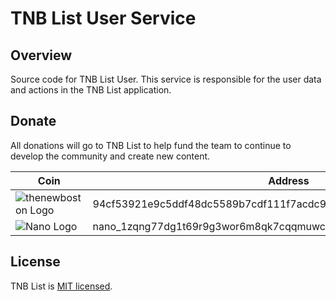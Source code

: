 # TNB List User Service

## Overview

Source code for TNB List User. This service is responsible for the user data and actions in the TNB List application.

## Donate

All donations will go to TNB List to help fund the team to continue to develop the community and create new content.

| Coin                                                                                                                        | Address                                                          |
| --------------------------------------------------------------------------------------------------------------------------- | ---------------------------------------------------------------- |
| ![thenewboston Logo]() | 94cf53921e9c5ddf48dc5589b7cdf111f7acdc93dc3073b94880416d4676b9ae |
| ![Nano Logo]()           | nano_1zqng77dg1t69r9g3wor6m8qk7cqqmuwcswqhefpnh5pgnyk3trrdnhpo9fh                               |

## License

TNB List is [MIT licensed](http://opensource.org/licenses/MIT).
